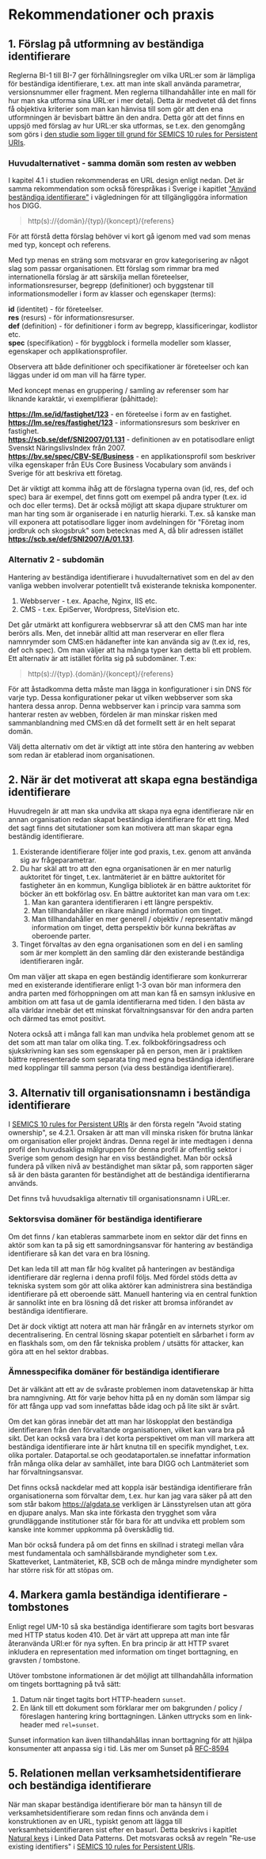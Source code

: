 # Rekommendationer och praxis

## 1. Förslag på utformning av beständiga identifierare 
Reglerna BI-1 till BI-7 ger förhållningsregler om vilka URL:er som är lämpliga för beständiga identifierare, t.ex. att man inte skall använda parametrar, versionsnummer eller fragment. Men reglerna tillhandahåller inte en mall för hur man ska utforma sina URL:er i mer detalj. Detta är medvetet då det finns få objektiva kriterier som man kan hänvisa till som gör att den ena utformningen är bevisbart bättre än den andra. Detta gör att det finns en uppsjö med förslag av hur URL:er ska utformas, se t.ex. den genomgång som görs i [den studie som ligger till grund för SEMICS 10 rules for Persistent URIs](https://joinup.ec.europa.eu/collection/semic-support-centre/document/10-rules-persistent-uris).

### Huvudalternativet - samma domän som resten av webben
I kapitel 4.1 i studien rekommenderas en URL design enligt nedan. Det är samma rekommendation som också förespråkas i Sverige i kapitlet ["Använd beständiga identifierare"](https://digg.se/kunskap-och-stod/oppna-och-delade-data/offentliga-aktorer/vagledning-for-att-tillgangliggora-information#h-Anvandbestandigaidentifierare) i vägledningen för att tillgängliggöra information hos DIGG.

>http(s)://{domän}/{typ}/{koncept}/{referens}

För att förstå detta förslag behöver vi kort gå igenom med vad som menas med typ, koncept och referens.

Med typ menas en sträng som motsvarar en grov kategorisering av något slag som passar organisationen. Ett förslag som rimmar bra med internationella förslag är att särskilja mellan företeelser, informationsresurser, begrepp (definitioner) och byggstenar till informationsmodeller i form av klasser och egenskaper (terms):

**id** (identitet) - för företeelser.<br>
**res** (resurs) - för informationsresurser.<br>
**def** (definition) - för definitioner i form av begrepp, klassificeringar, kodlistor etc.<br> 
**spec** (specifikation) - för byggblock i formella modeller som klasser, egenskaper och applikationsprofiler.<br>

Observera att både definitioner och specifikationer är företeelser och kan läggas under id om man vill ha färre typer.

Med koncept menas en gruppering / samling av referenser som har liknande karaktär, vi exemplifierar (påhittade):

**https://lm.se/id/fastighet/123** - en företeelse i form av en fastighet.<br>
**https://lm.se/res/fastighet/123** - informationsresurs som beskriver en fastighet.<br>
**https://scb.se/def/SNI2007/01.131** - definitionen av en potatisodlare enligt Svenskt NäringslivsIndex från 2007.<br>
**https://bv.se/spec/CBV-SE/Business** - en applikationsprofil som beskriver vilka egenskaper från EUs Core Business Vocabulary som används i Sverige för att beskriva ett företag.

Det är viktigt att komma ihåg att de förslagna typerna ovan (id, res, def och spec) bara är exempel, det finns gott om exempel på andra typer (t.ex. id och doc eller terms). Det är också möjligt att skapa djupare strukturer om man har ting som är organiserade i en naturlig hierarki. T.ex. så kanske man vill exponera att potatisodlare ligger inom avdelningen för "Företag inom jordbruk och skogsbruk" som betecknas med A, då blir adressen istället
**https://scb.se/def/SNI2007/A/01.131**.

### Alternativ 2 - subdomän
Hantering av beständiga identifierare i huvudalternativet som en del av den vanliga webben involverar potentiellt två existerande tekniska komponenter.
1. Webbserver - t.ex. Apache, Nginx, IIS etc.
2. CMS - t.ex. EpiServer, Wordpress, SiteVision etc.

Det går utmärkt att konfigurera webbservrar så att den CMS man har inte berörs alls. Men, det innebär alltid att man reserverar en eller flera namnrymder som CMS:en hädanefter inte kan använda sig av (t.ex id, res, def och spec).
Om man väljer att ha många typer kan detta bli ett problem. Ett alternativ är att istället förlita sig på subdomäner. T.ex:

>http(s)://{typ}.{domän}/{koncept}/{referens}

För att åstadkomma detta måste man lägga in konfigurationer i sin DNS för varje typ. Dessa konfigurationer pekar ut vilken webbserver som ska hantera dessa anrop. Denna webbserver kan i princip vara samma som hanterar resten av webben, fördelen är man minskar risken med sammanblandning med CMS:en då det formellt sett är en helt separat domän.

Välj detta alternativ om det är viktigt att inte störa den hantering av webben som redan är etablerad inom organisationen. 

## 2. När är det motiverat att skapa egna beständiga identifierare
Huvudregeln är att man ska undvika att skapa nya egna identifierare när en annan organisation redan skapat beständiga identifierare för ett ting. Med det sagt finns det situtationer som kan motivera att man skapar egna beständig identifierare.

1. Existerande identifierare följer inte god praxis, t.ex. genom att använda sig av frågeparametrar.
2. Du har skäl att tro att den egna organisationen är en mer naturlig auktoritet för tinget, t.ex. lantmäteriet är en bättre auktoritet för fastigheter än en kommun, Kungliga bibliotek är en bättre auktoritet för böcker än ett bokförlag osv. En bättre auktoritet kan man vara om t.ex:
   1. Man kan garantera identifieraren i ett längre perspektiv.
   2. Man tillhandahåller en rikare mängd information om tinget.
   3. Man tillhandahåller en mer generell / objektiv / representativ mängd information om tinget, detta perspektiv bör kunna bekräftas av oberoende parter.
3. Tinget förvaltas av den egna organisationen som en del i en samling som är mer komplett än den samling där den existerande beständiga identifieraren ingår.

Om man väljer att skapa en egen beständig identifierare som konkurrerar med en existerande identifierare enligt 1-3 ovan bör man informera den andra parten med förhoppningen om att man kan få en samsyn inklusive en ambition om att fasa ut de gamla identifierarna med tiden. I den bästa av alla världar innebär det ett minskat förvaltningsansvar för den andra parten och därmed tas emot positivt.

Notera också att i många fall kan man undvika hela problemet genom att se det som att man talar om olika ting. T.ex. folkbokföringsadress och sjukskrivning kan ses som egenskaper på en person, men är i praktiken bättre representerade som separata ting med egna beständiga identifierare med kopplingar till samma person (via dess beständiga identifierare).

## 3. Alternativ till organisationsnamn i beständiga identifierare
I [SEMICS 10 rules for Persistent URIs](https://joinup.ec.europa.eu/collection/semic-support-centre/document/10-rules-persistent-uris) är den första regeln "Avoid stating ownership", se 4.2.1. Orsaken är att man vill minska risken för brutna länkar om organisation eller projekt ändras. Denna regel är inte medtagen i denna profil den huvudsakliga målgruppen för denna profil är offentlig sektor i Sverige som genom design har en viss beständighet. Man bör också fundera på vilken nivå av beständighet man siktar på, som rapporten säger så är den bästa garanten för beständighet att de beständiga identifierarna används.

Det finns två huvudsakliga alternativ till organisationsnamn i URL:er.

### Sektorsvisa domäner för beständiga identifierare
Om det finns / kan etableras sammarbete inom en sektor där det finns en aktör som kan ta på sig ett samordningsansvar för hantering av beständiga identifierare så kan det vara en bra lösning.

Det kan leda till att man får hög kvalitet på hanteringen av beständiga identifierare där reglerna i denna profil följs. Med fördel stöds detta av tekniska system som gör att olika aktörer kan administrera sina beständiga identifierare på ett oberoende sätt. Manuell hantering via en central funktion är sannolikt inte en bra lösning då det risker att bromsa införandet av beständiga identifierare.

Det är dock viktigt att notera att man här frångår en av internets styrkor om decentralisering. En central lösning skapar potentielt en sårbarhet i form av en flaskhals som, om den får tekniska problem / utsätts för attacker, kan göra att en hel sektor drabbas.

### Ämnesspecifika domäner för beständiga identifierare
Det är välkänt att ett av de svåraste problemen inom datavetenskap är hitta bra namngivning. Att för varje behov hitta på en ny domän som lämpar sig för att fånga upp vad som innefattas både idag och på lite sikt är svårt.

Om det kan göras innebär det att man har löskopplat den beständiga identifieraren från den förvaltande organisationen, vilket kan vara bra på sikt. Det kan också vara bra i det korta perspektivet om man vill markera att beständiga identifierare inte är hårt knutna till en specifik myndighet, t.ex. olika portaler. Dataportal.se och geodataportalen.se innefattar information från många olika delar av samhället, inte bara DIGG och Lantmäteriet som har förvaltningsansvar.

Det finns också nackdelar med att koppla isär beständiga identifierare från organisationerna som förvaltar dem, t.ex. hur kan jag vara säker på att den som står bakom https://algdata.se verkligen är Länsstyrelsen utan att göra en djupare analys. Man ska inte förkasta den trygghet som våra grundläggande institutioner står för bara för att undvika ett problem som kanske inte kommer uppkomma på överskådlig tid.

Man bör också fundera på om det finns en skillnad i strategi mellan våra mest fundamentala och samhällsbärande myndigheter som t.ex. Skatteverket, Lantmäteriet, KB, SCB och de många mindre myndigheter som har större risk för att stöpas om.

## 4. Markera gamla beständiga identifierare - tombstones
Enligt regel UM-10 så ska beständiga identifierare som tagits bort besvaras med HTTP status koden 410. Det är värt att upprepa att man inte får återanvända URI:er för nya syften. En bra princip är att HTTP svaret inkludera en representation med information om tinget borttagning, en gravsten / tombstone.

Utöver tombstone informationen är det möjligt att tillhandahålla information om tingets borttagning på två sätt:
1. Datum när tinget tagits bort HTTP-headern `sunset`.
2. En länk till ett dokument som förklarar mer om bakgrunden / policy / föreslagen hantering kring borttagningen. Länken uttrycks som en link-header med `rel=sunset`.

Sunset information kan även tillhandahållas innan borttagning för att hjälpa konsumenter att anpassa sig i tid.
Läs mer om Sunset på [RFC-8594](https://www.rfc-editor.org/rfc/rfc8594.html)

## 5. Relationen mellan verksamhetsidentifierare och beständiga identifierare
När man skapar beständiga identifierare bör man ta hänsyn till de verksamhetsidentifierare som redan finns och använda dem i konstruktionen av en URL, typiskt genom att lägga till verksamhetsidentifieraren sist efter en basurl. Detta beskrivs i kapitlet [Natural keys](https://patterns.dataincubator.org/book/natural-keys.html) i Linked Data Patterns. Det motsvaras också av regeln "Re-use existing identifiers" i [SEMICS 10 rules for Persistent URIs](https://joinup.ec.europa.eu/collection/semic-support-centre/document/10-rules-persistent-uris).